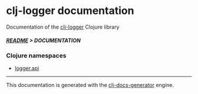 
# clj-logger documentation

Documentation of the [clj-logger](https://github.com/bithandshake/clj-logger) Clojure library

##### [README](../README.md) > DOCUMENTATION

### Clojure namespaces

* [logger.api](clj/logger/API.md)

---

This documentation is generated with the [clj-docs-generator](https://github.com/bithandshake/clj-docs-generator) engine.


